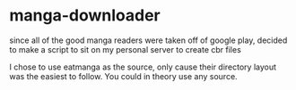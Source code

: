 manga-downloader
================

since all of the good manga readers were taken off of google play, decided to make a script to sit on my personal server to create cbr files

I chose to use eatmanga as the source, only cause their directory layout was the easiest to follow.  You could in theory use any source.
